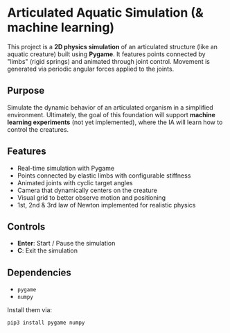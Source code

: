 # Articulated Aquatic Simulation (& machine learning)

This project is a **2D physics simulation** of an articulated structure (like an aquatic creature) built using **Pygame**. It features points connected by "limbs" (rigid springs) and animated through joint control. Movement is generated via periodic angular forces applied to the joints.

## Purpose

Simulate the dynamic behavior of an articulated organism in a simplified environment. Ultimately, the goal of this foundation will support **machine learning experiments** (not yet implemented), where the IA will learn how to control the creatures.

## Features

- Real-time simulation with Pygame
- Points connected by elastic limbs with configurable stiffness
- Animated joints with cyclic target angles
- Camera that dynamically centers on the creature
- Visual grid to better observe motion and positioning
- 1st, 2nd & 3rd law of Newton implemented for realistic physics

## Controls

- **Enter**: Start / Pause the simulation  
- **C**: Exit the simulation

## Dependencies

- `pygame`
- `numpy`

Install them via:

```bash
pip3 install pygame numpy
